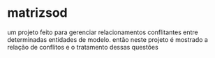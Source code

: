 # matrizsod
um projeto feito para gerenciar relacionamentos conflitantes entre determinadas entidades de modelo. então neste projeto é mostrado a relação de conflitos e o tratamento dessas questões 
